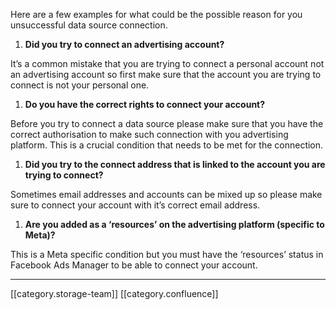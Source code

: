 Here are a few examples for what could be the possible reason for you unsuccessful data source connection.




1.  **Did you try to connect an advertising account?** 



It’s a common mistake that you are trying to connect a personal account not an advertising account so first  make sure that the account you are trying to connect is not your personal one.


1.  **Do you have the correct rights to connect your account?** 



Before you try to connect a data source please make sure that you have the correct authorisation to make such connection with you advertising platform. This is a crucial condition that needs to be met for the connection.


1.  **Did you try to the connect address that is linked to the account you are trying to connect?** 



Sometimes email addresses and accounts can be mixed up so please make sure to connect your account with it’s correct email address.


1.  **Are you added as a ‘resources’ on the advertising platform (specific to Meta)?** 



This is a Meta specific condition but you must have the ‘resources’ status in Facebook Ads Manager to be able to connect your account.



*****

[[category.storage-team]] 
[[category.confluence]] 
